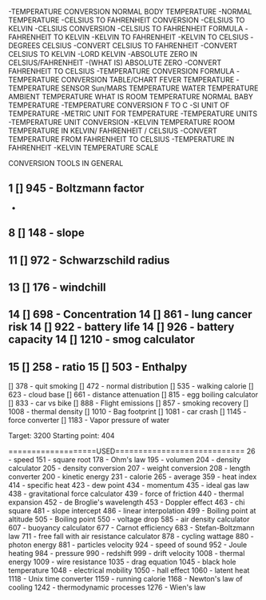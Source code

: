 -TEMPERATURE CONVERSION
NORMAL BODY TEMPERATURE
-NORMAL TEMPERATURE
-CELSIUS TO FAHRENHEIT CONVERSION
-CELSIUS TO KELVIN
-CELSIUS CONVERSION
-CELSIUS TO FAHRENHEIT FORMULA
-FAHRENHEIT TO KELVIN
-KELVIN TO FAHRENHEIT
-KELVIN TO CELSIUS
-DEGREES CELSIUS
-CONVERT CELSIUS TO FAHRENHEIT
-CONVERT CELSIUS TO KELVIN
-LORD KELVIN
-ABSOLUTE ZERO IN CELSIUS/FAHRENHEIT 
-(WHAT IS) ABSOLUTE ZERO
-CONVERT FAHRENHEIT TO CELSIUS
-TEMPERATURE CONVERSION FORMULA
-TEMPERATURE CONVERSION TABLE/CHART
FEVER TEMPERATURE
-TEMPERATURE SENSOR
Sun/MARS TEMPERATURE
WATER TEMPERATURE
AMBIENT TEMPERATURE
WHAT IS ROOM TEMPERATURE
NORMAL BABY TEMPERATURE
-TEMPERATURE CONVERSION F TO C
-SI UNIT OF TEMPERATURE
-METRIC UNIT FOR TEMPERATURE
-TEMPERATURE UNITS
-TEMPERATURE UNIT CONVERSION
-KELVIN TEMPERATURE
ROOM TEMPERATURE IN KELVIN/ FAHRENHEIT / CELSIUS
-CONVERT TEMPERATURE FROM FAHRENHEIT TO CELSIUS
-TEMPERATURE IN FAHRENHEIT
-KELVIN TEMPERATURE SCALE

CONVERSION TOOLS IN GENERAL

1 [] 945 - Boltzmann factor
-
-
8 [] 148 - slope
-
11 [] 972 - Schwarzschild radius
-
13 [] 176 - windchill
-
14 [] 698 - Concentration 
14 [] 861 - lung cancer risk
14 [] 922 - battery life
14 [] 926 - battery capacity
14 [] 1210 - smog calculator
-
15 [] 258 - ratio
15 [] 503 - Enthalpy
-
[] 378 - quit smoking
[] 472 - normal distribution
[] 535 - walking calorie
[] 623 - cloud base
[] 661 - distance attenuation
[] 815 - egg boiling calculator
[] 833 - car vs bike
[] 888 - Flight emissions
[] 857 - smoking recovery
[] 1008 - thermal density
[] 1010 - Bag footprint
[] 1081 - car crash
[] 1145 - force converter
[] 1183 - Vapor pressure of water

Target: 3200
Starting point: 404

===================USED============================
26 - speed
151 - square root
178 - Ohm's law
195 - volumen
204 - density calculator
205 - density conversion
207 - weight conversion
208 - length converter
200 - kinetic energy
231 - calorie
265 - average
359 - heat index
414 - specific heat
423 - dew point
434 - momentum
435 - ideal gas law
438 - gravitational force calculator
439 - force of friction
440 - thermal expansion
452 - de Broglie's wavelength
453 - Doppler effect
463 - chi square
481 - slope intercept
486 - linear interpolation
499 - Boiling point at altitude
505 - Boiling point
550 - voltage drop
585 - air density calculator
607 - buoyancy calculator
677 - Carnot efficiency
683 - Stefan-Boltzmann law
711 - free fall with air resistance calculator
878 - cycling wattage
880 - photon energy
881 - particles velocity
924 - speed of sound
952 - Joule heating
984 - pressure
990 - redshift
999 - drift velocity
1008 - thermal energy
1009 - wire resistance
1035 - drag equation
1045 - black hole temperature
1048 - electrical mobility
1050 - hall effect
1060 - latent heat
1118 - Unix time converter
1159 - running calorie
1168 - Newton's law of cooling
1242 - thermodynamic processes
1276 - Wien's law












